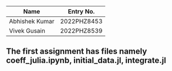 | Name | Entry No.|
| ----- | --------|
| Abhishek Kumar | 2022PHZ8453 |
| Vivek Gusain | 2022PHZ8539 |


## The first assignment has files namely coeff_julia.ipynb, initial_data.jl, integrate.jl
